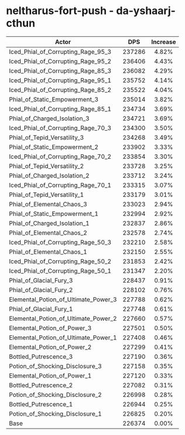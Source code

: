 # neltharus-fort-push - da-yshaarj-cthun
| Actor | DPS | Increase |
|---|:---:|:---:|
|Iced_Phial_of_Corrupting_Rage_95_3|237286|4.82%|
|Iced_Phial_of_Corrupting_Rage_95_2|236406|4.43%|
|Iced_Phial_of_Corrupting_Rage_85_3|236082|4.29%|
|Iced_Phial_of_Corrupting_Rage_95_1|235752|4.14%|
|Iced_Phial_of_Corrupting_Rage_85_2|235522|4.04%|
|Phial_of_Static_Empowerment_3|235014|3.82%|
|Iced_Phial_of_Corrupting_Rage_85_1|234734|3.69%|
|Phial_of_Charged_Isolation_3|234721|3.69%|
|Iced_Phial_of_Corrupting_Rage_70_3|234300|3.50%|
|Phial_of_Tepid_Versatility_3|234268|3.49%|
|Phial_of_Static_Empowerment_2|233902|3.33%|
|Iced_Phial_of_Corrupting_Rage_70_2|233854|3.30%|
|Phial_of_Tepid_Versatility_2|233728|3.25%|
|Phial_of_Charged_Isolation_2|233712|3.24%|
|Iced_Phial_of_Corrupting_Rage_70_1|233315|3.07%|
|Phial_of_Tepid_Versatility_1|233179|3.01%|
|Phial_of_Elemental_Chaos_3|233023|2.94%|
|Phial_of_Static_Empowerment_1|232994|2.92%|
|Phial_of_Charged_Isolation_1|232837|2.86%|
|Phial_of_Elemental_Chaos_2|232578|2.74%|
|Iced_Phial_of_Corrupting_Rage_50_3|232210|2.58%|
|Phial_of_Elemental_Chaos_1|232150|2.55%|
|Iced_Phial_of_Corrupting_Rage_50_2|231853|2.42%|
|Iced_Phial_of_Corrupting_Rage_50_1|231347|2.20%|
|Phial_of_Glacial_Fury_3|228437|0.91%|
|Phial_of_Glacial_Fury_2|228102|0.76%|
|Elemental_Potion_of_Ultimate_Power_3|227788|0.62%|
|Phial_of_Glacial_Fury_1|227748|0.61%|
|Elemental_Potion_of_Ultimate_Power_2|227660|0.57%|
|Elemental_Potion_of_Power_3|227501|0.50%|
|Elemental_Potion_of_Ultimate_Power_1|227408|0.46%|
|Elemental_Potion_of_Power_2|227299|0.41%|
|Bottled_Putrescence_3|227190|0.36%|
|Potion_of_Shocking_Disclosure_3|227158|0.35%|
|Elemental_Potion_of_Power_1|227120|0.33%|
|Bottled_Putrescence_2|227082|0.31%|
|Potion_of_Shocking_Disclosure_2|226998|0.28%|
|Bottled_Putrescence_1|226944|0.25%|
|Potion_of_Shocking_Disclosure_1|226825|0.20%|
|Base|226374|0.00%|
